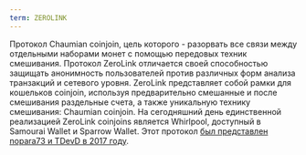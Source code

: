 ```yaml
---
term: ZEROLINK
---
```


Протокол Chaumian coinjoin, цель которого - разорвать все связи между отдельными наборами монет с помощью передовых техник смешивания. Протокол ZeroLink отличается своей способностью защищать анонимность пользователей против различных форм анализа транзакций и сетевого уровня. ZeroLink представляет собой рамки для кошельков coinjoin, используя предварительно смешанные и после смешивания раздельные счета, а также уникальную технику смешивания: Chaumian coinjoin. На сегодняшний день единственной реализацией ZeroLink coinjoins является Whirlpool, доступный в Samourai Wallet и Sparrow Wallet. Этот протокол [был представлен nopara73 и TDevD в 2017 году](https://github.com/nopara73/ZeroLink/blob/master/README.md).